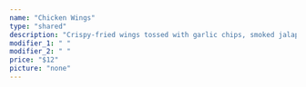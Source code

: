 ```yaml
---
name: "Chicken Wings"
type: "shared"
description: "Crispy-fried wings tossed with garlic chips, smoked jalapeno, and calabrese chili oil."
modifier_1: " "
modifier_2: " "
price: "$12"
picture: "none"
---
```

